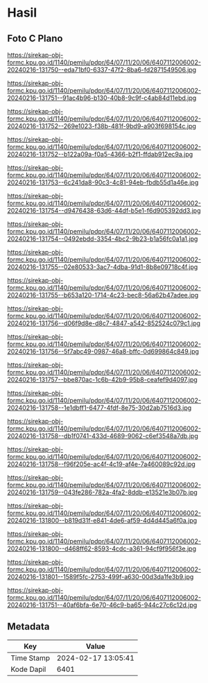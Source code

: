 # Hasil

## Foto C Plano

https://sirekap-obj-formc.kpu.go.id/1140/pemilu/pdpr/64/07/11/20/06/6407112006002-20240216-131750--eda71bf0-6337-47f2-8ba6-fd2871549506.jpg

https://sirekap-obj-formc.kpu.go.id/1140/pemilu/pdpr/64/07/11/20/06/6407112006002-20240216-131751--91ac4b96-b130-40b8-9c9f-c4ab84d11ebd.jpg

https://sirekap-obj-formc.kpu.go.id/1140/pemilu/pdpr/64/07/11/20/06/6407112006002-20240216-131752--269e1023-f38b-481f-9bd9-a903f698154c.jpg

https://sirekap-obj-formc.kpu.go.id/1140/pemilu/pdpr/64/07/11/20/06/6407112006002-20240216-131752--b122a09a-f0a5-4366-b2f1-ffdab912ec9a.jpg

https://sirekap-obj-formc.kpu.go.id/1140/pemilu/pdpr/64/07/11/20/06/6407112006002-20240216-131753--6c241da8-90c3-4c81-94eb-fbdb55d1a46e.jpg

https://sirekap-obj-formc.kpu.go.id/1140/pemilu/pdpr/64/07/11/20/06/6407112006002-20240216-131754--d9476438-63d6-44df-b5e1-f6d905392dd3.jpg

https://sirekap-obj-formc.kpu.go.id/1140/pemilu/pdpr/64/07/11/20/06/6407112006002-20240216-131754--0492ebdd-3354-4bc2-9b23-b1a56fc0a1a1.jpg

https://sirekap-obj-formc.kpu.go.id/1140/pemilu/pdpr/64/07/11/20/06/6407112006002-20240216-131755--02e80533-3ac7-4dba-91d1-8b8e09718c4f.jpg

https://sirekap-obj-formc.kpu.go.id/1140/pemilu/pdpr/64/07/11/20/06/6407112006002-20240216-131755--b653a120-1714-4c23-bec8-56a62b47adee.jpg

https://sirekap-obj-formc.kpu.go.id/1140/pemilu/pdpr/64/07/11/20/06/6407112006002-20240216-131756--d06f9d8e-d8c7-4847-a542-852524c079c1.jpg

https://sirekap-obj-formc.kpu.go.id/1140/pemilu/pdpr/64/07/11/20/06/6407112006002-20240216-131756--5f7abc49-0987-46a8-bffc-0d699864c849.jpg

https://sirekap-obj-formc.kpu.go.id/1140/pemilu/pdpr/64/07/11/20/06/6407112006002-20240216-131757--bbe870ac-1c6b-42b9-95b8-ceafef9d4097.jpg

https://sirekap-obj-formc.kpu.go.id/1140/pemilu/pdpr/64/07/11/20/06/6407112006002-20240216-131758--1e1dbff1-6477-4fdf-8e75-30d2ab7516d3.jpg

https://sirekap-obj-formc.kpu.go.id/1140/pemilu/pdpr/64/07/11/20/06/6407112006002-20240216-131758--db1f0741-433d-4689-9062-c6ef3548a7db.jpg

https://sirekap-obj-formc.kpu.go.id/1140/pemilu/pdpr/64/07/11/20/06/6407112006002-20240216-131758--f96f205e-ac4f-4c19-af4e-7a460089c92d.jpg

https://sirekap-obj-formc.kpu.go.id/1140/pemilu/pdpr/64/07/11/20/06/6407112006002-20240216-131759--043fe286-782a-4fa2-8ddb-e13521e3b07b.jpg

https://sirekap-obj-formc.kpu.go.id/1140/pemilu/pdpr/64/07/11/20/06/6407112006002-20240216-131800--b819d31f-e841-4de6-af59-4d4d445a6f0a.jpg

https://sirekap-obj-formc.kpu.go.id/1140/pemilu/pdpr/64/07/11/20/06/6407112006002-20240216-131800--d468ff62-8593-4cdc-a361-94cf9f956f3e.jpg

https://sirekap-obj-formc.kpu.go.id/1140/pemilu/pdpr/64/07/11/20/06/6407112006002-20240216-131801--1589f5fc-2753-499f-a630-00d3da1fe3b9.jpg

https://sirekap-obj-formc.kpu.go.id/1140/pemilu/pdpr/64/07/11/20/06/6407112006002-20240216-131751--40af6bfa-6e70-46c9-ba65-944c27c6c12d.jpg


## Metadata

| Key        | Value               |
| ---------- | ------------------- |
| Time Stamp | 2024-02-17 13:05:41 |
| Kode Dapil | 6401                |



